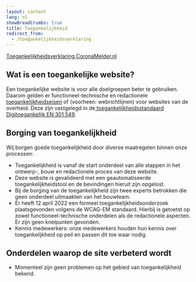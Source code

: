 ```yaml
---
layout: content
lang: nl
showBreadCrumbs: true
title: Toegankelijkheid
redirect_from: 
  - /toegankelijkheidsverklaring
---
```


<a href="https://www.toegankelijkheidsverklaring.nl/register/3214" lang="nl" rel="noreferrer noopener">Toegankelijkheidsverklaring CoronaMelder.nl</a>

## Wat is een toegankelijke website?

Een toegankelijke website is voor alle doelgroepen beter te gebruiken. Daarom gelden er functioneel-technische en redactionele [toegankelijkheidseisen](https://www.digitoegankelijk.nl/) of (voorheen: webrichtlijnen) voor websites van de overheid. Deze zijn vastgelegd in de[  toegankelijkheidsstandaard Digitoegankelijk EN 301 549](https://www.forumstandaardisatie.nl/open-standaarden/digitoegankelijk-en-301-549-met-wcag-21).

## Borging van toegankelijkheid
Wij borgen goede toegankelijkheid door diverse maatregelen binnen onze processen:

-   Toegankelijkheid is vanaf de start onderdeel van alle stappen in het ontwerp-, bouw en redactionele proces van deze website.
-   Deze website is gevalideerd met een geautomatiseerde toegankelijkheidstool en de bevindingen hieruit zijn opgelost. 
- Bij de borging van de toegankelijkheid zijn twee experts betrokken die geen onderdeel uitmaakten van het bouwteam.
- Er heeft 12 april 2022 een formeel toegankelijkheidsonderzoek plaatsgevonden volgens de WCAG-EM standaard. Hierbij is getoetst op zowel functioneel-technische onderdelen als de redactionele aspecten. Er zijn geen knelpunten gevonden.
- Kennis medewerkers: onze medewerkers houden hun kennis over toegankelijkheid op peil en passen dit toe waar nodig.

## Onderdelen waarop de site verbeterd wordt

- Momenteel zijn geen problemen op het gebied van toegankelijkheid bekend.
